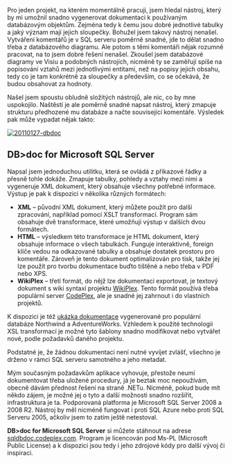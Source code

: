 <!-- dcterms:identifier = aspnetcz#315 -->
<!-- dcterms:title = DB>doc: generování databázové dokumentace snadno a rychle -->
<!-- dcterms:abstract = Pro jeden projekt, na kterém momentálně pracuji, jsem hledal nástroj, který by mi umožnil snadno vygenerovat dokumentaci k používaným databázovým objektům. Zejména tedy k čemu jsou dobré jednotlivé tabulky a jaký význam mají jejich sloupečky. Použitelné řešení jsem nenašel, tak jsem si jedno napsal. A nyní jej dávám k dispozici i vám. -->
<!-- np9:categoryId = 7 -->
<!-- x4w:category = Software -->
<!-- np9:authorId = 1 -->
<!-- np9:authorEmail = michal.valasek@altairis.cz -->
<!-- dcterms:creator = Michal Altair Valášek -->
<!-- dcterms:created = 2011-01-27T01:34:29.46+01:00 -->
<!-- dcterms:dateSubmitted = 2011-01-27T01:35:00.973+01:00 -->
<!-- dcterms:date = 2011-01-27T01:37:38.787+01:00 -->
<!-- x4w:pictureWidth = 150 -->
<!-- x4w:pictureHeight = 150 -->
<!-- x4w:pictureUrl = /perex-pictures/20110127-db-doc-generovani-databazove-dokumentace-snadno-a-rychle.png -->

Pro jeden projekt, na kterém momentálně pracuji, jsem hledal nástroj, který by mi umožnil snadno vygenerovat dokumentaci k používaným databázovým objektům. Zejména tedy k čemu jsou dobré jednotlivé tabulky a jaký význam mají jejich sloupečky. Bohužel jsem takový nástroj nenašel. Vytváření komentářů je v SQL serveru poměrně snadné, jde to dělat snadno třeba z databázového diagramu. Ale potom s těmi komentáři nějak rozumně pracovat, na to jsem dobré řešení nenašel. Zkoušel jsem databázové diagramy ve Visiu a podobných nástrojích, nicméně ty se zaměřují spíše na popisování vztahů mezi jednotlivými entitami, než na popisy jejich obsahu, tedy co je tam konkrétně za sloupečky a především, co se očekává, že budou obsahovat za hodnoty.

Našel jsem spoustu obludně složitých nástrojů, ale nic, co by mne uspokojilo. Naštěstí je ale poměrně snadné napsat nástroj, který zmapuje strukturu předhozené mu databáze a načte související komentáře. Výsledek pak může vypadat nějak takto:

[![20110127-dbdoc](https://www.cdn.altairis.cz/Blog/2011/20110127-20110127-dbdoc_thumb.png "20110127-dbdoc")](https://www.cdn.altairis.cz/Blog/2011/20110127-20110127-dbdoc_2.png)

## DB>doc for Microsoft SQL Server

Napsal jsem jednoduchou utilitku, která se ovládá z příkazové řádky a přesně tohle dokáže. Zmapuje tabulky, pohledy a vztahy mezi nimi a vygeneruje XML dokument, který obsahuje všechny potřebné informace. Výstup je pak k dispozici v několika různých formátech:

*   **XML** – původní XML dokument, který můžete použít pro další zpracování, například pomocí XSLT transformací. Program sám obsahuje dvě transformace, které umožňují výstup v dalších dvou formátech.
*   **HTML** – výsledkem této transformace je HTML dokument, který obsahuje informace o všech tabulkách. Funguje interaktivně, foreign klíče vedou na odkazované tabulky a obsahuje dostatek prostoru pro komentáře. Zároveň je tento dokument optimalizován pro tisk, takže jej lze použít pro tvorbu dokumentace buďto tištěné a nebo třeba v PDF nebo XPS.
*   **WikiPlex** – třetí formát, do nějž lze dokumentaci exportovat, je textový dokument s wiki syntaxí projektu [WikiPlex](http://wikiplex.codeplex.com/). Tento formát používá třeba populární server [CodePlex](http://www.codeplex.com/), ale je snadné jej zahrnout i do vlastních projektů.  

K dispozici je též [ukázka dokumentace](http://sqldbdoc.codeplex.com/wikipage?title=Sample%20Output&referringTitle=Home) vygenerované pro populární databáze Northwind a AdventureWorks. Vzhledem k použité technologii XSL transformací je možné tyto šablony snadno modifikovat nebo vytvářet nové, podle požadavků daného projektu.

Podstatné je, že žádnou dokumentaci není nutné vyvíjet zvlášť, všechno je drženo v rámci SQL serveru samotného a jeho metadat. 

Mým současným požadavkům aplikace vyhovuje, přestože neumí dokumentovat třeba uložené procedury, já je beztak moc nepoužívám, obecně dávám přednost řešení na straně .NETu. Nicméně, pokud bude mít někdo zájem, je možné jej o tyto a další možnosti snadno rozšířit, infrastruktura je ta. Podporovaná platforma je Microsoft SQL Server 2008 a 2008 R2. Nástroj by měl nicméně fungovat i proti SQL Azure nebo proti SQL Serveru 2005, ačkoliv jsem to zatím ještě netestoval.

**DB>doc for Microsoft SQL Server** si můžete stáhnout na adrese [sqldbdoc.codeplex.com](http://sqldbdoc.codeplex.com). Program je licencován pod Ms-PL (Microsoft Public License) a k dispozici jsou tedy i jeho zdrojové kódy pro další vývoj či inspiraci.